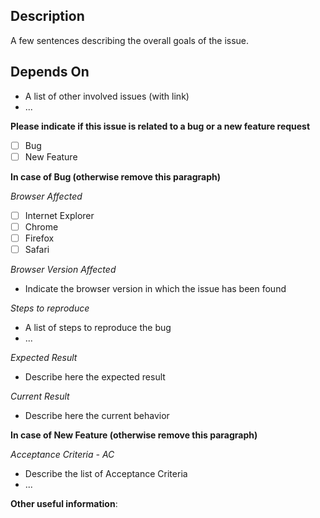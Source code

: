 ## Description
A few sentences describing the overall goals of the issue.

## Depends On
 - A list of other involved issues (with link)
 - ...

**Please indicate if this issue is related to a bug or a new feature request**
- [ ] Bug
- [ ] New Feature

**In case of Bug (otherwise remove this paragraph)**

*Browser Affected*

- [ ] Internet Explorer
- [ ] Chrome
- [ ] Firefox
- [ ] Safari

*Browser Version Affected*

- Indicate the browser version in which the issue has been found

*Steps to reproduce*

- A list of steps to reproduce the bug
- ...

*Expected Result*

- Describe here the expected result 

*Current Result*

- Describe here the current behavior

**In case of New Feature (otherwise remove this paragraph)**

*Acceptance Criteria - AC*

- Describe the list of Acceptance Criteria
- ...

**Other useful information**:
